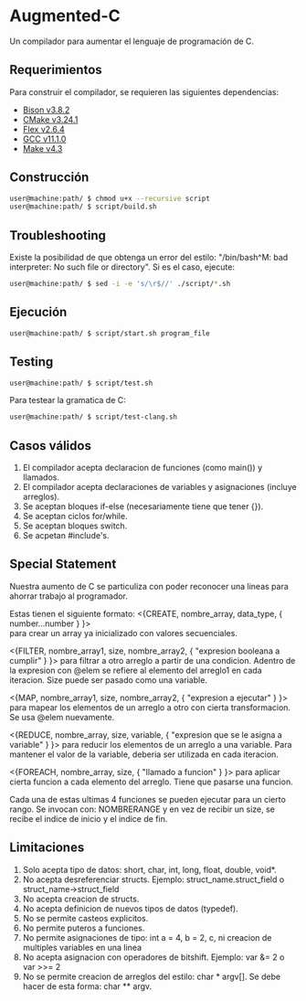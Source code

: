 # Augmented-C
 Un compilador para aumentar el lenguaje de programación de C.

## Requerimientos

Para construir el compilador, se requieren las siguientes dependencias:

* [Bison v3.8.2](https://www.gnu.org/software/bison/)
* [CMake v3.24.1](https://cmake.org/)
* [Flex v2.6.4](https://github.com/westes/flex)
* [GCC v11.1.0](https://gcc.gnu.org/)
* [Make v4.3](https://www.gnu.org/software/make/)


## Construcción

```bash
user@machine:path/ $ chmod u+x --recursive script
user@machine:path/ $ script/build.sh
```

## Troubleshooting

Existe la posibilidad de que obtenga un error del estilo: "/bin/bash^M: bad interpreter: No such file or directory".
Si es el caso, ejecute:

```bash
user@machine:path/ $ sed -i -e 's/\r$//' ./script/*.sh 
```

## Ejecución

```bash
user@machine:path/ $ script/start.sh program_file
```

## Testing

```bash
user@machine:path/ $ script/test.sh
```

Para testear la gramatica de C:

```bash
user@machine:path/ $ script/test-clang.sh
```

## Casos válidos

1) El compilador acepta declaracion de funciones (como main()) y llamados.
2) El compilador acepta declaraciones de variables y asignaciones (incluye arreglos).
3) Se aceptan bloques if-else (necesariamente tiene que tener {}).
4) Se aceptan ciclos for/while.
5) Se aceptan bloques switch.
6) Se acpetan #include's.

## Special Statement
Nuestra aumento de C se particuliza con poder reconocer una lineas para ahorrar trabajo al programador.

Estas tienen el siguiente formato:
<{CREATE, nombre_array, data_type, { number...number } }>   
para crear un array ya inicializado con valores secuenciales.

<{FILTER, nombre_array1, size, nombre_array2, { "expresion booleana a cumplir"  } }>
para filtrar a otro arreglo a partir de una condicion. Adentro de la expresion con @elem se refiere al elemento del arreglo1 en cada iteracion. Size puede ser pasado como una variable.

<{MAP, nombre_array1, size, nombre_array2, { "expresion a ejecutar" } }>
para mapear los elementos de un arreglo a otro con cierta transformacion. Se usa @elem nuevamente.

<{REDUCE, nombre_array, size, variable, { "expresion que se le asigna a variable" } }>
para reducir los elementos de un arreglo a una variable. Para mantener el valor de la variable, deberia ser utilizada en cada iteracion.

<{FOREACH, nombre_array, size, { "llamado a funcion" } }>
para aplicar cierta funcion a cada elemento del arreglo. Tiene que pasarse una funcion.

Cada una de estas ultimas 4 funciones se pueden ejecutar para un cierto rango.
Se invocan con: NOMBRERANGE y en vez de recibir un size, se recibe el indice de inicio y el indice de fin.


## Limitaciones

1) Solo acepta tipo de datos: short, char, int, long, float, double, void*.
2) No acepta desreferenciar structs. Ejemplo: struct_name.struct_field  o  struct_name->struct_field
3) No acepta creacion de structs.
4) No acepta definicion de nuevos tipos de datos (typedef).
5) No se permite casteos explicitos.
6) No permite puteros a funciones.
7) No permite asignaciones de tipo: int a = 4, b = 2, c, ni creacion de multiples variables en una linea
8) No acepta asignacion con operadores de bitshift. Ejemplo: var &= 2  o var >>= 2
9) No se permite creacion de arreglos del estilo: char * argv[]. Se debe hacer de esta forma: char ** argv.


